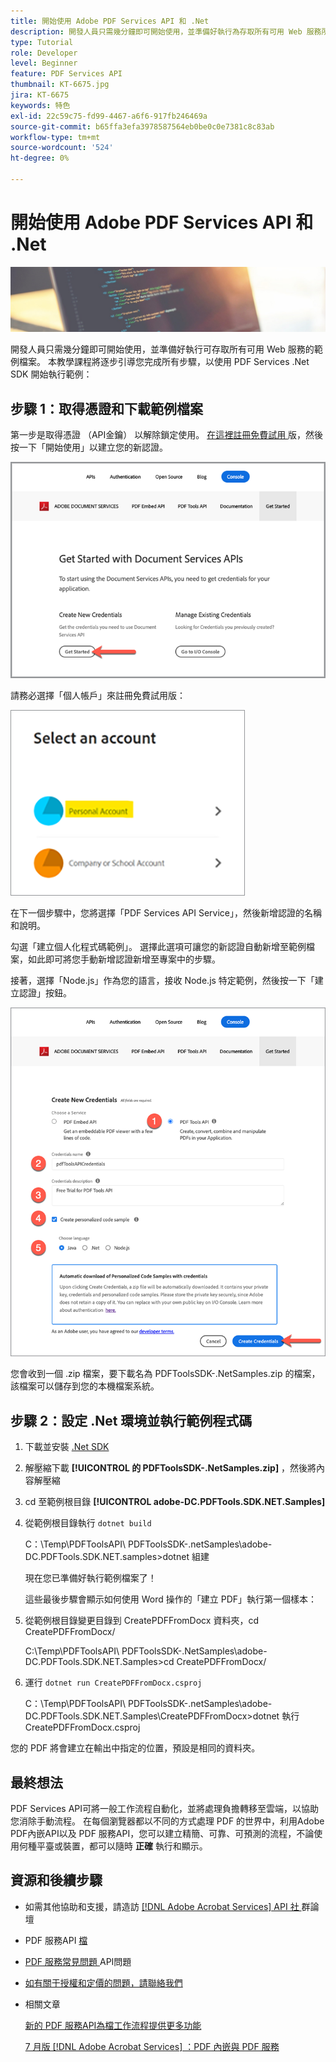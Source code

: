 ```yaml
---
title: 開始使用 Adobe PDF Services API 和 .Net
description: 開發人員只需幾分鐘即可開始使用，並準備好執行為存取所有可用 Web 服務所提供的範例檔案
type: Tutorial
role: Developer
level: Beginner
feature: PDF Services API
thumbnail: KT-6675.jpg
jira: KT-6675
keywords: 特色
exl-id: 22c59c75-fd99-4467-a6f6-917fb246469a
source-git-commit: b65ffa3efa3978587564eb0be0c0e7381c8c83ab
workflow-type: tm+mt
source-wordcount: '524'
ht-degree: 0%

---
```


# 開始使用 Adobe PDF Services API 和 .Net

![製作 PDF 主圖影像](assets/GettingStartedJava_hero.jpg)

開發人員只需幾分鐘即可開始使用，並準備好執行可存取所有可用 Web 服務的範例檔案。 本教學課程將逐步引導您完成所有步驟，以使用 PDF Services .Net SDK 開始執行範例：

## 步驟 1：取得憑證和下載範例檔案

第一步是取得憑證 （API金鑰） 以解除鎖定使用。 [在這裡註冊免費試用 ](https://www.adobe.io/apis/documentcloud/dcsdk/gettingstarted.html) 版，然後按一下「開始使用」以建立您的新認證。

![步驟 1](assets/GettingStartedJava_step1.png)

請務必選擇「個人帳戶」來註冊免費試用版：

![個人](assets/GettingStartedJava_personal.png)

在下一個步驟中，您將選擇「PDF Services API Service」，然後新增認證的名稱和說明。

勾選「建立個人化程式碼範例」。 選擇此選項可讓您的新認證自動新增至範例檔案，如此即可將您手動新增認證新增至專案中的步驟。

接著，選擇「Node.js」作為您的語言，接收 Node.js 特定範例，然後按一下「建立認證」按鈕。

![憑據](assets/GettingStartedJava_credentials.png)

您會收到一個 .zip 檔案，要下載名為 PDFToolsSDK-.NetSamples.zip 的檔案，該檔案可以儲存到您的本機檔案系統。

## 步驟 2：設定 .Net 環境並執行範例程式碼

1. 下載並安裝 [ .Net SDK](https://dotnet.microsoft.com/learn/dotnet/hello-world-tutorial/install)
1. 解壓縮下載 **[!UICONTROL 的 PDFToolsSDK-.NetSamples.zip]** ，然後將內容解壓縮
1. cd 至範例根目錄 **[!UICONTROL adobe-DC.PDFTools.SDK.NET.Samples]**
1. 從範例根目錄執行 `dotnet build`

   C：\Temp\PDFToolsAPI\ PDFToolsSDK-.netSamples\adobe-DC.PDFTools.SDK.NET.samples>dotnet 組建

   現在您已準備好執行範例檔案了！

   這些最後步驟會顯示如何使用 Word 操作的「建立 PDF」執行第一個樣本：

1. 從範例根目錄變更目錄到 CreatePDFFromDocx 資料夾，cd CreatePDFFromDocx/

   C:\Temp\PDFToolsAPI\ PDFToolsSDK-.NetSamples\adobe-DC.PDFTools.SDK.NET.Samples>cd CreatePDFFromDocx/

1. 運行 `dotnet run CreatePDFFromDocx.csproj`

   C：\Temp\PDFToolsAPI\ PDFToolsSDK-.netSamples\adobe-DC.PDFTools.SDK.NET.Samples\CreatePDFFromDocx>dotnet 執行 CreatePDFFromDocx.csproj

您的 PDF 將會建立在輸出中指定的位置，預設是相同的資料夾。

## 最終想法

PDF Services API可將一般工作流程自動化，並將處理負擔轉移至雲端，以協助您消除手動流程。 在每個瀏覽器都以不同的方式處理 PDF 的世界中，利用Adobe PDF內嵌API以及 PDF 服務API，您可以建立精簡、可靠、可預測的流程，不論使用何種平臺或裝置，都可以隨時 **正確** 執行和顯示。

## 資源和後續步驟

* 如需其他協助和支援，請造訪 [[!DNL Adobe Acrobat Services]  API 社 ](https://community.adobe.com/t5/document-cloud-sdk/bd-p/Document-Cloud-SDK?page=1&amp;sort=latest_replies&amp;filter=all) 群論壇

* PDF 服務API [ 檔](https://www.adobe.com/go/pdftoolsapi_doc)

* [PDF 服務常見問題 ](https://community.adobe.com/t5/document-cloud-sdk/faq-for-document-services-pdf-tools-api/m-p/10726197) API問題

* [如有關于授權和定價的問題，請聯絡我們 ](https://www.adobe.com/go/pdftoolsapi_requestform)

* 相關文章

  [新的 PDF 服務API為檔工作流程提供更多功能](https://community.adobe.com/t5/document-services-apis/new-pdf-tools-api-brings-more-capabilities-for-document-services/m-p/11294170)

  [7 月版  [!DNL Adobe Acrobat Services] ：PDF 內嵌與 PDF 服務](https://medium.com/adobetech/july-release-of-adobe-document-services-pdf-embed-and-pdf-tools-17211bf7776d)
